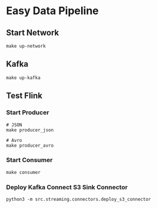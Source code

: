 # Easy Data Pipeline

## Start Network

```
make up-network
```

## Kafka

```
make up-kafka
```


## Test Flink

### Start Producer

```
# JSON
make producer_json

# Avro
make producer_avro
```

### Start Consumer

```
make consumer
```

### Deploy Kafka Connect S3 Sink Connector

```
python3 -m src.streaming.connectors.deploy_s3_connector
```
